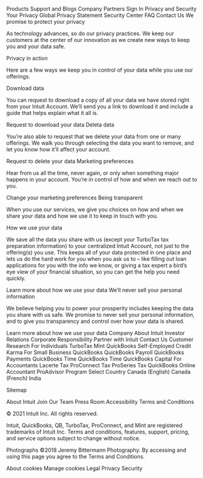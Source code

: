 Products
Support and Blogs
Company
Partners
Sign In
Privacy and Security
Your Privacy
Global Privacy Statement
Security Center
FAQ
Contact Us
We promise to protect your privacy

As technology advances, so do our privacy practices. We keep our customers at the center of our innovation as we create new ways to keep you and your data safe.

Privacy in action

Here are a few ways we keep you in control of your data while you use our offerings.

Download data

You can request to download a copy of all your data we have stored right from your Intuit Account. We’ll send you a link to download it and include a guide that helps explain what it all is.

Request to download your data
Deleta data

You’re also able to request that we delete your data from one or many offerings. We walk you through selecting the data you want to remove, and let you know how it’ll affect your account.

Request to delete your data
Marketing preferences

Hear from us all the time, never again, or only when something major happens in your account. You’re in control of how and when we reach out to you.

Change your marketing preferences
Being transparent

When you use our services, we give you choices on how and when we share your data and how we use it to keep in touch with you.

How we use your data

We save all the data you share with us (except your TurboTax tax preparation information) to your centralized Intuit Account, not just to the offering(s) you use. This keeps all of your data protected in one place and lets us do the hard work for you when you ask us to – like filling out loan applications for you with the info we know, or giving a tax expert a bird’s eye view of your financial situation, so you can get the help you need quickly.

Learn more about how we use your data
We’ll never sell your personal information

We believe helping you to power your prosperity includes keeping the data you share with us safe. We promise to never sell your personal information, and to give you transparency and control over how your data is shared.

Learn more about how we use your data
Company
About Intuit
Investor Relations
Corporate Responsibility
Partner with Intuit
Contact Us
Customer Research
For Individuals
TurboTax
Mint
QuickBooks Self-Employed
Credit Karma
For Small Business
QuickBooks
QuickBooks Payroll
QuickBooks Payments
QuickBooks Time
QuickBooks Time
QuickBooks Capital
For Accountants
Lacerte Tax
ProConnect Tax
ProSeries Tax
QuickBooks Online Accountant
ProAdvisor Program
Select Country
Canada (English)
Canada (French)
India

Sitemap

About Intuit
Join Our Team
Press Room
Accessibility
Terms and Conditions

© 2021 Intuit Inc. All rights reserved.

Intuit, QuickBooks, QB, TurboTax, ProConnect, and Mint are registered trademarks of Intuit Inc. Terms and conditions, features, support, pricing, and service options subject to change without notice.

Photographs ©2018 Jeremy Bittermann Photography. By accessing and using this page you agree to the Terms and Conditions.

About cookies
Manage cookies
Legal
Privacy
Security